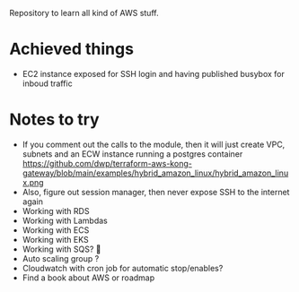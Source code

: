 Repository to learn all kind of AWS stuff.

# Achieved things

- EC2 instance exposed for SSH login and having published busybox for inboud traffic

# Notes to try

- If you comment out the calls to the module, then it will just create VPC, subnets and an ECW instance running a postgres container
  https://github.com/dwp/terraform-aws-kong-gateway/blob/main/examples/hybrid_amazon_linux/hybrid_amazon_linux.png
- Also, figure out session manager, then never expose SSH to the internet again
- Working with RDS
- Working with Lambdas
- Working with ECS
- Working with EKS
- Working with SQS? 🤔
- Auto scaling group ?
- Cloudwatch with cron job for automatic stop/enables?
- Find a book about AWS or roadmap
